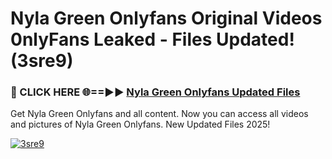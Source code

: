 # Nyla Green Onlyfans Original Videos 0nlyFans Leaked - Files Updated! (3sre9)

<h3>🔴 CLICK HERE 🌐==►► <a href="https://tinyurl.com/ms9xzufz" rel="nofollow">Nyla Green Onlyfans Updated Files</a></h3>

Get Nyla Green Onlyfans and all content. Now you can access all videos and pictures of Nyla Green Onlyfans. New Updated Files 2025!

[![3sre9](https://i.imgur.com/ppqm5kG.gif)](https://tinyurl.com/ms9xzufz)
